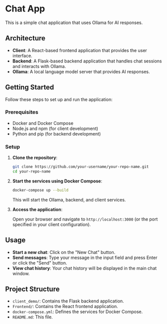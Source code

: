 # Chat App

This is a simple chat application that uses Ollama for AI responses.

## Architecture

- **Client**: A React-based frontend application that provides the user interface.
- **Backend**: A Flask-based backend application that handles chat sessions and interacts with Ollama.
- **Ollama**: A local language model server that provides AI responses.

## Getting Started

Follow these steps to set up and run the application:

### Prerequisites

- Docker and Docker Compose
- Node.js and npm (for client development)
- Python and pip (for backend development)

### Setup

1.  **Clone the repository**:

    ```bash
    git clone https://github.com/your-username/your-repo-name.git
    cd your-repo-name
    ```

2.  **Start the services using Docker Compose**:

    ```bash
    docker-compose up --build
    ```

    This will start the Ollama, backend, and client services.

3.  **Access the application**:

    Open your browser and navigate to `http://localhost:3000` (or the port specified in your client configuration).

## Usage

-   **Start a new chat**: Click on the "New Chat" button.
-   **Send messages**: Type your message in the input field and press Enter or click the "Send" button.
-   **View chat history**: Your chat history will be displayed in the main chat window.

## Project Structure

-   `client_demo/`: Contains the Flask backend application.
-   `Frontend/`: Contains the React frontend application.
-   `docker-compose.yml`: Defines the services for Docker Compose.
-   `README.md`: This file.